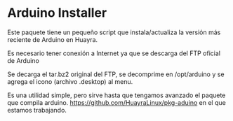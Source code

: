 # Arduino Installer

Este paquete tiene un pequeño script que instala/actualiza la versión más reciente de Arduino en Huayra.

Es necesario tener conexión a Internet ya que se descarga del FTP oficial de Arduino

Se decarga el tar.bz2 original del FTP, se decomprime en /opt/arduino y se agrega el icono (archivo .desktop) al menu.

Es una utilidad simple, pero sirve hasta que tengamos avanzado el paquete que compila arduino.
https://github.com/HuayraLinux/pkg-aduino en el que estamos trabajando.

